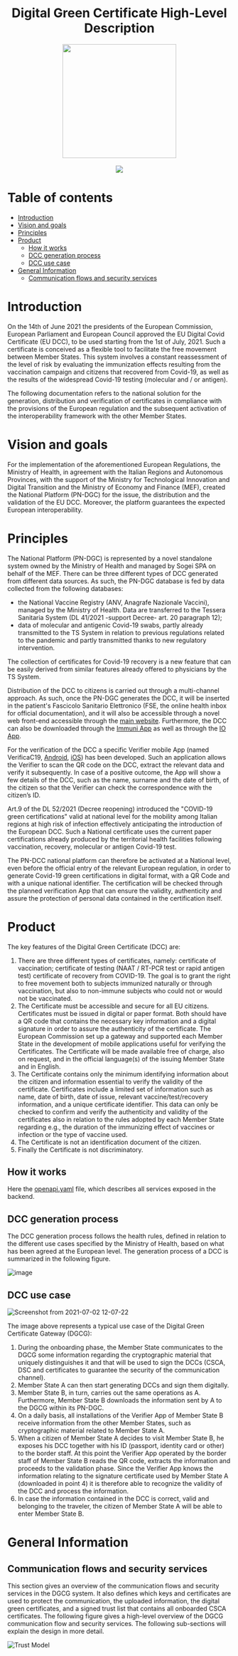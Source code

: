 <h1 align="center">Digital Green Certificate High-Level Description</h1>

<div align="center">
<img width="256" height="256" src="img/logo-dcg.png">
</div>

<br />
<div align="center">
    <!-- CoC -->
    <a href="CODE_OF_CONDUCT.md">
      <img src="https://img.shields.io/badge/Contributor%20Covenant-v2.0%20adopted-ff69b4.svg" />
    </a>
</div>


# Table of contents

- [Introduction](#introduction)
- [Vision and goals](#vision-and-goals)
- [Principles](#principles)
- [Product](#product)
  - [How it works](#how-it-works)
  - [DCC generation process](#dcc-generation-process)
  - [DCC use case](#dcc-use-case)
- [General Information](#general-information)
  - [Communication flows and security services](#communication-flows-and-security-services)


# Introduction
On the 14th of June 2021 the presidents of the European Commission, European Parliament and European Council approved the EU Digital Covid Certificate (EU DCC), to be used starting from the 1st of July, 2021. Such a certificate is conceived as a flexible tool to facilitate the free movement between Member States. This system involves a constant reassessment of the level of risk by evaluating the immunization effects resulting from the vaccination campaign and citizens that recovered from Covid-19, as well as the results of the widespread Covid-19 testing (molecular and / or antigen).

The following documentation refers to the national solution for the generation, distribution and verification of certificates in compliance with the provisions of the European regulation and the subsequent activation of the interoperability framework with the other Member States.


# Vision and goals
For the implementation of the aforementioned European Regulations, the Ministry of Health, in agreement with the Italian Regions and Autonomous Provinces, with the support of the Ministry for Technological Innovation and Digital Transition and the Ministry of Economy and Finance (MEF), created the National Platform (PN-DGC) for the issue, the distribution and the validation of the EU DCC. Moreover, the platform guarantees the expected European interoperability.


# Principles
The National Platform (PN-DGC) is represented by a novel standalone system owned by the Ministry of Health and managed by Sogei SPA on behalf of the MEF.
There can be three different types of DCC generated from different data sources. As such,
the PN-DGC database is fed by data collected from the following databases:
* the National Vaccine Registry (ANV, Anagrafe Nazionale Vaccini), managed by the Ministry of Health. Data are transferred to the Tessera Sanitaria System (DL 41/2021 -support Decree- art. 20 paragraph 12);
* data of molecular and antigenic Covid-19 swabs, partly already transmitted to the TS System in relation to previous regulations related to the pandemic and partly transmitted thanks to new regulatory intervention.

The collection of certificates for Covid-19 recovery is a new feature that can be easily derived from similar features already offered to physicians by the TS System.

Distribution of the DCC to citizens is carried out through a multi-channel approach. As such, once the PN-DGC generates the DCC, it will be inserted in the patient's Fascicolo Sanitario Elettronico (FSE, the online health inbox for official documentation), and it will also be accessible through a novel web front-end accessible through the [main website](https://www.dgc.gov.it). Furthermore, the DCC can also be downloaded through the [Immuni App](https://www.immuni.italia.it/) as well as through the [IO App](https://io.italia.it/).

For the verification of the DCC a specific Verifier mobile App (named VerificaC19, [Android](https://github.com/ministero-salute/it-dgc-verificaC19-android), [iOS](https://github.com/ministero-salute/it-dgc-verificaC19-ios)) has been developed. Such an application allows the Verifier to scan the QR code on the DCC, extract the relevant data and verify it subsequently. In case of a positive outcome, the App will show a few details of the DCC, such as the name, surname and the date of birth, of the citizen so that the Verifier can check the correspondence with the citizen’s ID.

Art.9 of the DL 52/2021 (Decree reopening) introduced the "COVID-19 green certifications" valid at national level for the mobility among Italian regions at high risk of infection effectively anticipating the introduction of the European DCC. Such a National certificate uses the current paper certifications already produced by the territorial health facilities following vaccination, recovery, molecular or antigen Covid-19 test.

The PN-DCC national platform can therefore be activated at a National level, even before the official entry of the relevant European regulation, in order to generate Covid-19 green certifications in digital format, with a QR Code and with a unique national identifier. The certification will be checked through the planned verification App that can ensure the validity, authenticity and assure the protection of personal data contained in the certification itself.


# Product
The key features of the Digital Green Certificate (DCC) are:
1. There are three different types of certificates, namely:
certificate of vaccination;
certificate of testing (NAAT / RT-PCR test or rapid antigen test)
certificate of recovery from COVID-19. 
The goal is to grant the right to free movement both to subjects immunized naturally or through vaccination, but also to non-immune subjects who could not or would not be vaccinated.
2. The Certificate must be accessible and secure for all EU citizens. Certificates must be issued in digital or paper format. Both should have a QR code that contains the necessary key information and a digital signature in order to assure the authenticity of the certificate.
The European Commission set up a gateway and supported each Member State in the development of mobile applications useful for verifying the Certificates.
The Certificate will be made available free of charge, also on request, and in the official language(s) of the issuing Member State and in English.
3. The Certificate contains only the minimum identifying information about the citizen and information essential to verify the validity of the certificate. Certificates include a limited set of information such as name, date of birth, date of issue, relevant vaccine/test/recovery information, and a unique certificate identifier.
This data can only be checked to confirm and verify the authenticity and validity of the certificates also in relation to the rules adopted by each Member State regarding e.g., the duration of the immunizing effect of vaccines or infection or the type of vaccine used. 
4. The Certificate is not an identification document of the citizen. 
5. Finally the Certificate is not discriminatory.

## How it works
Here the [openapi.yaml](./openapi.yaml) file, which describes all services exposed in the backend.

## DCC generation process
The DCC generation process follows the health rules, defined in relation to the different use cases specified by the Ministry of Health, based on what has been agreed at the European level. The generation process of a DCC is summarized in the following figure.

![image](https://user-images.githubusercontent.com/11008116/124256302-6d5fbe80-db2b-11eb-89c0-121079483466.png)

## DCC use case
![Screenshot from 2021-07-02 12-07-22](https://user-images.githubusercontent.com/11008116/124258807-1ad3d180-db2e-11eb-8ec9-d7978bac3798.png)

The image above represents a typical use case of the Digital Green Certificate Gateway (DGCG):
1. During the onboarding phase, the Member State communicates to the DGCG some information regarding the cryptographic material that uniquely distinguishes it and that will be used to sign the DCCs (CSCA, DSC and certificates to guarantee the security of the communication channel).
2. Member State A can then start generating DCCs and sign them digitally.
3. Member State B, in turn, carries out the same operations as A. Furthermore, Member State B downloads the information sent by A to the DGCG within its PN-DGC.
4. On a daily basis, all installations of the Verifier App of Member State B receive information from the other Member States, such as cryptographic material related to Member State A.
5. When a citizen of Member State A decides to visit Member State B, he exposes his DCC together with his ID (passport, identity card or other) to the border staff. At this point the Verifier App operated by the border staff of Member State B reads the QR code, extracts the information and proceeds to the validation phase. Since the Verifier App knows the information relating to the signature certificate used by Member State A (downloaded in point 4) it is therefore able to recognize the validity of the DCC and process the information.
6. In case the information contained in the DCC is correct, valid and belonging to the traveler, the citizen of Member State A will be able to enter Member State B.

# General Information
## Communication flows and security services
This section gives an overview of the communication flows and security services in the DGCG system. It also defines which keys and certificates are used to protect the communication, the uploaded information, the digital green certificates, and a signed trust list that contains all onboarded CSCA certificates. The following figure gives a high-level overview of the DGCG communication flow and security services. The following sub-sections will explain the design in more detail.

![Trust Model](https://raw.githubusercontent.com/eu-digital-green-certificates/dgc-overview/main/guides/images/TrustModel.PNG)

